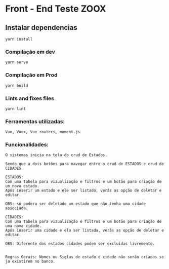 # Front - End Teste ZOOX

## Instalar dependencias
```
yarn install
```

### Compilação em dev
```
yarn serve
```

### Compilação em Prod
```
yarn build
```

### Lints and fixes files
```
yarn lint
```


### Ferramentas utilizadas:
```
Vue, Vuex, Vue routers, moment.js
```


### Funcionalidades:

```
O sistemas inicia na tela do crud de Estados.

Sendo que a dois botôes para navegar entre o crud de ESTADOS e crud de CIDADES

ESTADOS:
Com uma tabela para vizualização e filtros e um botão para criação de um novo estado.
Após inserir um estado e ele ser listado, verás as opção de deletar e editar.

OBS: só podera ser deletado um estado que não tenha uma cidade associada.

CIDADES:
Com uma tabela para vizualização e filtros e um botão para criação de uma nova cidade.
Após inserir uma cidade e ela ser listada, verás as opção de deletar e editar.

OBS: Diferente dos estados cidades podem ser excluidas livremente.


Regras Gerais: Nomes ou Siglas de estado e cidade não serão criadas se ja existirem no banco.

```


